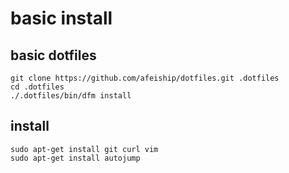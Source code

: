# basic install

## basic dotfiles

```shell
git clone https://github.com/afeiship/dotfiles.git .dotfiles
cd .dotfiles
./.dotfiles/bin/dfm install
```

## install

```shell
sudo apt-get install git curl vim
sudo apt-get install autojump
```
